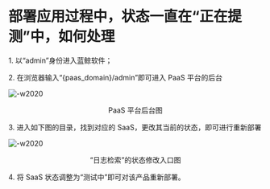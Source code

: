 # 部署应用过程中，状态一直在“正在提测”中，如何处理

1\. 以“admin”身份进入蓝鲸软件；

2\. 在浏览器输入“{paas_domain}/admin”即可进入 PaaS 平台的后台

![-w2020](../assets/17501.png)
<center>PaaS 平台后台图</center>

3\. 进入如下图的目录，找到对应的 SaaS，更改其当前的状态，即可进行重新部署

![-w2020](../assets/17502.png)
<center>“日志检索”的状态修改入口图</center>

4\. 将 SaaS 状态调整为“测试中”即可对该产品重新部署。
